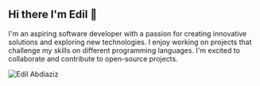 ## Hi there I'm Edil 👋

I'm an aspiring software developer with a passion for creating innovative solutions and exploring new technologies. I enjoy working on projects that challenge my skills on different programming languages. I'm excited to collaborate and contribute to open-source projects.

![Edil Abdiaziz](https://github.com/user-attachments/assets/7247b773-1cbe-4c63-801d-6c15c1c02284)
